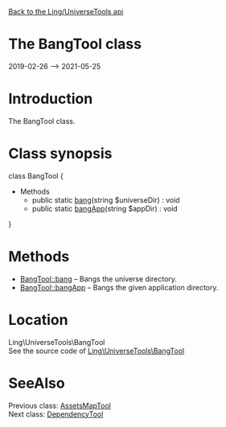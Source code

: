 [Back to the Ling/UniverseTools api](https://github.com/lingtalfi/UniverseTools/blob/master/doc/api/Ling/UniverseTools.md)



The BangTool class
================
2019-02-26 --> 2021-05-25






Introduction
============

The BangTool class.



Class synopsis
==============


class <span class="pl-k">BangTool</span>  {

- Methods
    - public static [bang](https://github.com/lingtalfi/UniverseTools/blob/master/doc/api/Ling/UniverseTools/BangTool/bang.md)(string $universeDir) : void
    - public static [bangApp](https://github.com/lingtalfi/UniverseTools/blob/master/doc/api/Ling/UniverseTools/BangTool/bangApp.md)(string $appDir) : void

}






Methods
==============

- [BangTool::bang](https://github.com/lingtalfi/UniverseTools/blob/master/doc/api/Ling/UniverseTools/BangTool/bang.md) &ndash; Bangs the universe directory.
- [BangTool::bangApp](https://github.com/lingtalfi/UniverseTools/blob/master/doc/api/Ling/UniverseTools/BangTool/bangApp.md) &ndash; Bangs the given application directory.





Location
=============
Ling\UniverseTools\BangTool<br>
See the source code of [Ling\UniverseTools\BangTool](https://github.com/lingtalfi/UniverseTools/blob/master/BangTool.php)



SeeAlso
==============
Previous class: [AssetsMapTool](https://github.com/lingtalfi/UniverseTools/blob/master/doc/api/Ling/UniverseTools/AssetsMapTool.md)<br>Next class: [DependencyTool](https://github.com/lingtalfi/UniverseTools/blob/master/doc/api/Ling/UniverseTools/DependencyTool.md)<br>

